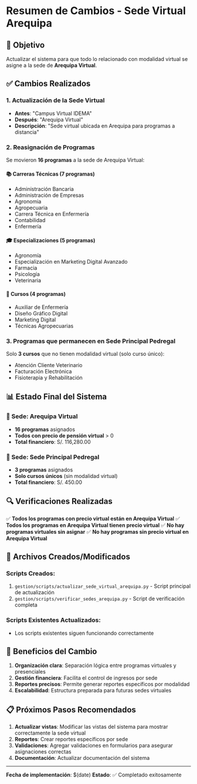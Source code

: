 # Resumen de Cambios - Sede Virtual Arequipa

## 🎯 Objetivo
Actualizar el sistema para que todo lo relacionado con modalidad virtual se asigne a la sede de **Arequipa Virtual**.

## ✅ Cambios Realizados

### 1. Actualización de la Sede Virtual
- **Antes**: "Campus Virtual IDEMA"
- **Después**: "Arequipa Virtual"
- **Descripción**: "Sede virtual ubicada en Arequipa para programas a distancia"

### 2. Reasignación de Programas
Se movieron **16 programas** a la sede de Arequipa Virtual:

#### 📚 Carreras Técnicas (7 programas)
- Administración Bancaria
- Administración de Empresas
- Agronomia
- Agropecuaria
- Carrera Técnica en Enfermería
- Contabilidad
- Enfermería

#### 🎓 Especializaciones (5 programas)
- Agronomía
- Especialización en Marketing Digital Avanzado
- Farmacia
- Psicología
- Veterinaria

#### 📖 Cursos (4 programas)
- Auxiliar de Enfermería
- Diseño Gráfico Digital
- Marketing Digital
- Técnicas Agropecuarias

### 3. Programas que permanecen en Sede Principal Pedregal
Solo **3 cursos** que no tienen modalidad virtual (solo curso único):
- Atención Cliente Veterinario
- Facturación Electrónica
- Fisioterapia y Rehabilitación

## 📊 Estado Final del Sistema

### 🏢 Sede: Arequipa Virtual
- **16 programas** asignados
- **Todos con precio de pensión virtual** > 0
- **Total financiero**: S/. 116,280.00

### 🏢 Sede: Sede Principal Pedregal
- **3 programas** asignados
- **Solo cursos únicos** (sin modalidad virtual)
- **Total financiero**: S/. 450.00

## 🔍 Verificaciones Realizadas

✅ **Todos los programas con precio virtual están en Arequipa Virtual**
✅ **Todos los programas en Arequipa Virtual tienen precio virtual**
✅ **No hay programas virtuales sin asignar**
✅ **No hay programas sin precio virtual en Arequipa Virtual**

## 📁 Archivos Creados/Modificados

### Scripts Creados:
1. `gestion/scripts/actualizar_sede_virtual_arequipa.py` - Script principal de actualización
2. `gestion/scripts/verificar_sedes_arequipa.py` - Script de verificación completa

### Scripts Existentes Actualizados:
- Los scripts existentes siguen funcionando correctamente

## 🚀 Beneficios del Cambio

1. **Organización clara**: Separación lógica entre programas virtuales y presenciales
2. **Gestión financiera**: Facilita el control de ingresos por sede
3. **Reportes precisos**: Permite generar reportes específicos por modalidad
4. **Escalabilidad**: Estructura preparada para futuras sedes virtuales

## 📋 Próximos Pasos Recomendados

1. **Actualizar vistas**: Modificar las vistas del sistema para mostrar correctamente la sede virtual
2. **Reportes**: Crear reportes específicos por sede
3. **Validaciones**: Agregar validaciones en formularios para asegurar asignaciones correctas
4. **Documentación**: Actualizar documentación del sistema

---

**Fecha de implementación**: $(date)
**Estado**: ✅ Completado exitosamente 